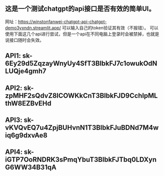 ## 这是一个测试chatgpt的api接口是否有效的简单UI。
网址：https://winstonfanwei-chatgpt-api-chatgpt-demo3yxndn.streamlit.app/
可以输入自己的token验证其有效（不报错）。
可以使用下面这几个api进行尝试，但是一个api在不同电脑上登录时会被禁掉，也就是说接口随时会失效。
## API1: 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
## API2: 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
## API3: 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
## API4: 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
